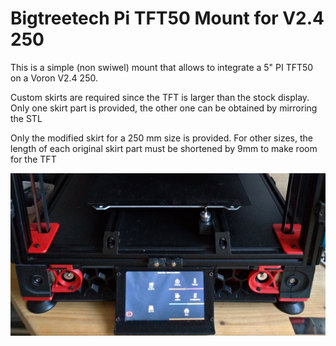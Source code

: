 # Bigtreetech Pi TFT50 Mount for V2.4 250

This is a simple (non swiwel) mount that allows to integrate a 5" PI TFT50 on a Voron V2.4 250.

Custom skirts are required since the TFT is larger than the stock display. Only one skirt part is provided, the other one can be obtained by mirroring the STL

Only the modified skirt for a 250 mm size is provided. For other sizes, the length of each original skirt part must be shortened by 9mm to make room for the TFT

<img width=600 src="Photo.jpg">

